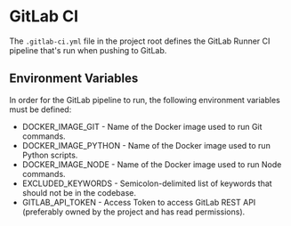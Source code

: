 # GitLab CI

The `.gitlab-ci.yml` file in the project root defines the GitLab Runner CI pipeline that's run when pushing to GitLab.

## Environment Variables

In order for the GitLab pipeline to run, the following environment variables must be defined:

- DOCKER_IMAGE_GIT - Name of the Docker image used to run Git commands.
- DOCKER_IMAGE_PYTHON - Name of the Docker image used to run Python scripts.
- DOCKER_IMAGE_NODE - Name of the Docker image used to run Node commands.
- EXCLUDED_KEYWORDS - Semicolon-delimited list of keywords that should not be in the codebase.
- GITLAB_API_TOKEN - Access Token to access GitLab REST API (preferably owned by the project and has read permissions).
